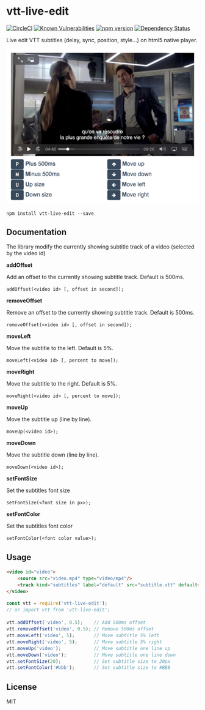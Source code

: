 # vtt-live-edit


[![CircleCI](https://circleci.com/gh/funkyremi/vtt-live-edit.svg?style=svg)](https://circleci.com/gh/funkyremi/vtt-live-edit)
[![Known Vulnerabilities](https://snyk.io/test/github/funkyremi/vtt-live-edit/badge.svg)](https://snyk.io/test/github/funkyremi/vtt-live-edit)
[![npm version](https://img.shields.io/npm/v/vtt-live-edit.svg)](https://www.npmjs.com/package/vtt-live-edit)
[![Dependency Status](https://david-dm.org/funkyremi/vtt-live-edit.svg)](https://david-dm.org/funkyremi/vtt-live-edit)


Live edit VTT subtitles (delay, sync, position, style...) on html5 native player.

![Alt text](/demo.png?raw=true "Demo application")

```
npm install vtt-live-edit --save
```


## Documentation

The library modify the currently showing subtitle track of a video (selected by the video id)

__addOffset__

Add an offset to the currently showing subtitle track. Default is 500ms.

`addOffset(<video id> [, offset in second]);`

__removeOffset__

Remove an offset to the currently showing subtitle track. Default is 500ms.

`removeOffset(<video id> [, offset in second]);`

__moveLeft__

Move the subtitle to the left. Default is 5%.

`moveLeft(<video id> [, percent to move]);`

__moveRight__

Move the subtitle to the right. Default is 5%.

`moveRight(<video id> [, percent to move]);`

__moveUp__

Move the subtitle up (line by line).

`moveUp(<video id>);`

__moveDown__

Move the subtitle down (line by line).

`moveDown(<video id>);`

__setFontSize__

Set the subtitles font size

`setFontSize(<font size in px>);`

__setFontColor__

Set the subtitles font color

`setFontColor(<font color value>);`


## Usage

``` html
<video id="video">
    <source src="video.mp4" type="video/mp4"/>
    <track kind="subtitles" label="default" src="subtitle.vtt" default>
</video>
```

``` js
const vtt = require('vtt-live-edit');
// or import vtt from 'vtt-live-edit';

vtt.addOffset('video', 0.5);    // Add 500ms offset
vtt.removeOffset('video', 0.5); // Remove 500ms offset
vtt.moveLeft('video', 5);       // Move subtitle 5% left
vtt.moveRight('video', 5);      // Move subtitle 5% right
vtt.moveUp('video');            // Move subtitle one line up
vtt.moveDown('video');          // Move subtitle one line down
vtt.setFontSize(20);            // Set subtitle size to 20px
vtt.setFontColor('#bbb');       // Set subtitle size to #BBB
```

## License

MIT
